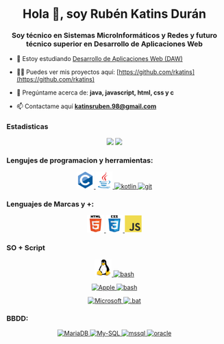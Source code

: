 <h1 align="center">Hola 👋, soy Rubén Katins Durán</h1>
<h3 align="center">Soy técnico en Sistemas MicroInformáticos y Redes y futuro técnico superior en Desarrollo de Aplicaciones Web</h3>

- 🔭 Estoy estudiando [Desarrollo de Aplicaciones Web (DAW)](https://www.juanxxiii.net/)

- 👨‍💻 Puedes ver mis proyectos aquí: [https://github.com/rkatins](https://github.com/rkatins)

- 💬 Pregúntame acerca de: **java, javascript, html, css y c**

- 📫 Contactame aquí **katinsruben.98@gmail.com**

<h3 align="left">Estadisticas</h3>   

   <p align="center">
      <img width="56%" src="https://github-readme-stats.vercel.app/api?username=rkatins&layout=default&theme=github_dark&hide_border=true&count_private=true&show_icons=true&locale=es"/>
      <img width="36%" src="https://github-readme-stats.vercel.app/api/top-langs/?username=rkatins&layout=default&theme=github_dark&hide_border=true&count_private=true&show_icons=true&langs_count=10&locale=es"/>
   </p>

<h3 align="left">Lengujes de programacion y herramientas:</h3>
<p align="center">
   <a href="https://www.cprogramming.com/" target="_blank" rel="noreferrer">
      <img src="https://raw.githubusercontent.com/devicons/devicon/master/icons/c/c-original.svg" alt="c" width="40" height="40"/> 
   </a> 
   <a href="https://www.java.com" target="_blank" rel="noreferrer">
      <img src="https://raw.githubusercontent.com/devicons/devicon/master/icons/java/java-original.svg" alt="java" width="40" height="40"/>
   </a>
   <a href="https://kotlinlang.org" target="_blank" rel="noreferrer">
      <img src="https://www.vectorlogo.zone/logos/kotlinlang/kotlinlang-icon.svg" alt="kotlin" width="40" height="40"/>
   </a>
   <a href="https://git-scm.com/" target="_blank" rel="noreferrer">
      <img src="https://www.vectorlogo.zone/logos/git-scm/git-scm-icon.svg" alt="git" width="40" height="40"/>
   </a>  
</p>

<h3 align="left">Lenguajes de Marcas y +:</h3>
<p align="center">
   <a href="https://www.w3.org/html/" target="_blank" rel="noreferrer">
      <img src="https://raw.githubusercontent.com/devicons/devicon/master/icons/html5/html5-original-wordmark.svg" alt="html5" width="40" height="40"/>
   </a>
   <a href="https://www.w3schools.com/css/" target="_blank" rel="noreferrer">
      <img src="https://raw.githubusercontent.com/devicons/devicon/master/icons/css3/css3-original-wordmark.svg" alt="css3" width="40" height="40"/>
   </a>
   <a href="https://developer.mozilla.org/en-US/docs/Web/JavaScript" target="_blank" rel="noreferrer">
      <img src="https://raw.githubusercontent.com/devicons/devicon/master/icons/javascript/javascript-original.svg" alt="javascript" width="40" height="40"/>
   </a>  
</p>

<h3 align="left">SO + Script</h3>
<p align="center">
   <a href="https://www.linux.org/" target="_blank" rel="noreferrer">
      <img src="https://raw.githubusercontent.com/devicons/devicon/master/icons/linux/linux-original.svg" alt="Linux" width="40" height="40"/>
   </a> 
   <a href="https://www.gnu.org/software/bash/" target="_blank" rel="noreferrer">
      <img src="https://www.vectorlogo.zone/logos/gnu_bash/gnu_bash-icon.svg" alt="bash" width="40" height="40"/>
   </a>
</p>

<p align="center">
   <a href="https://www.apple.com/es/" target="_blank" rel="noreferrer">
      <img src="https://www.vectorlogo.zone/logos/apple/apple-tile.svg" alt="Apple" width="40" height="40"/>
   </a>  
   <a href="https://www.gnu.org/software/bash/" target="_blank" rel="noreferrer">
      <img src="https://www.vectorlogo.zone/logos/gnu_bash/gnu_bash-icon.svg" alt="bash" width="40" height="40"/>
   </a> 
</p>

<p align="center">
   <a href="https://www.microsoft.com/es-es/" target="_blank" rel="noreferrer">
      <img src="https://www.vectorlogo.zone/logos/microsoft/microsoft-icon.svg" alt="Microsoft" width="40" height="40"/>
   </a>  
   <a href="https://www.gnu.org/software/bash/" target="_blank" rel="noreferrer">
      <img src="https://www.google.com/url?sa=i&url=https%3A%2F%2Fwww.flaticon.com%2Ffree-icon%2Fbat-file-format_28788&psig=AOvVaw15BY4n5VsFBuetOw9EZUgE&ust=1673461147829000&source=images&cd=vfe&ved=0CBAQjRxqFwoTCMj97NXOvfwCFQAAAAAdAAAAABAH" alt=".bat" width="40" height="40"/>
   </a> 
</p>

<h3 align="left">BBDD:</h3>
<p align="center">
   <a href="https://mariadb.org/" target="_blank" rel="noreferrer">
      <img src="https://www.vectorlogo.zone/logos/mariadb/mariadb-icon.svg" alt="MariaDB" width="40" height="40"/>
   </a>
   <a href="https://www.mysql.com/" target="_blank" rel="noreferrer">
      <img src="https://www.vectorlogo.zone/logos/mysql/mysql-icon.svg" alt="My-SQL" width="40" height="40"/>
   </a>
   <a href="https://www.microsoft.com/en-us/sql-server" target="_blank" rel="noreferrer">
      <img src="https://www.svgrepo.com/show/303229/microsoft-sql-server-logo.svg" alt="mssql" width="40" height="40"/>
   </a>
   <a href="https://www.oracle.com/" target="_blank" rel="noreferrer">
      <img src="https://www.vectorlogo.zone/logos/oracle/oracle-icon.svg" alt="oracle" width="40" height="40"/>
   </a>
</p>
